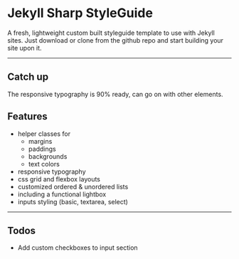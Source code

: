 # Jekyll Sharp StyleGuide

A fresh, lightweight custom built styleguide template to use with Jekyll sites. Just download or clone from the github repo and start building your site upon it.

---

## Catch up

The responsive typography is 90% ready, can go on with other elements.

## Features

- helper classes for
  - margins
  - paddings
  - backgrounds
  - text colors
- responsive typography
- css grid and flexbox layouts
- customized ordered & unordered lists
- including a functional lightbox
- inputs styling (basic, textarea, select)

---

## Todos

- Add custom checkboxes to input section
